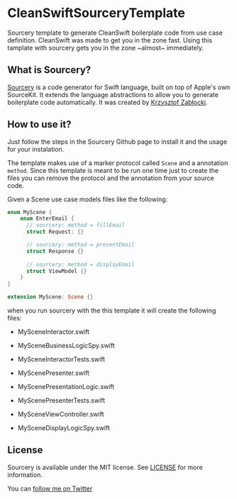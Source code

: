 # CleanSwiftSourceryTemplate
Sourcery template to generate CleanSwift boilerplate code from use case definition. CleanSwift was made to get you in the zone fast. Using this tamplate with sourcery gets you in the zone ~almost~ immediately.

## What is Sourcery?
[Sourcery](https://github.com/krzysztofzablocki/Sourcery) is a code generator for Swift language, built on top of Apple's own SourceKit. It extends the language abstractions to allow you to generate boilerplate code automatically. It was created by [Krzysztof Zabłocki](https://github.com/krzysztofzablocki).

## How to use it?
Just follow the steps in the Sourcery Github page to install it and the usage for your instalation.

The template makes use of a marker protocol called `Scene` and a annotation `method`. Since this template is meant to be run one time just to create the files you can remove the protocol and the annotation from your source code.

Given a Scene use case models files like the following:

```Swift
enum MyScene {
    enum EnterEmail {
      // sourcery: method = fillEmail
      struct Request: {}

      // sourcery: method = presentEmail
      struct Response {}
      
      // sourcery: method = displayEmail
      struct ViewModel {}
    }
}

extension MyScene: Scene {}
```

when you run sourcery with the this template it will create the following files:
- MySceneInteractor.swift
- MySceneBusinessLogicSpy.swift
- MySceneInteractorTests.swift

- MyScenePresenter.swift
- MyScenePresentationLogic.swift
- MyScenePresenterTests.swift

- MySceneViewController.swift
- MySceneDisplayLogicSpy.swift


## License

Sourcery is available under the MIT license. See [LICENSE](LICENSE) for more information.

You can [follow me on Twitter][1]

[1]: https://twitter.com/rcdasilva94 

